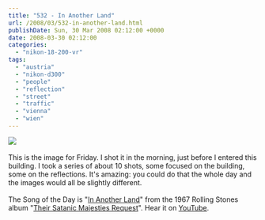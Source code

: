```yaml
---
title: "532 - In Another Land"
url: /2008/03/532-in-another-land.html
publishDate: Sun, 30 Mar 2008 02:12:00 +0000
date: 2008-03-30 02:12:00
categories: 
  - "nikon-18-200-vr"
tags: 
  - "austria"
  - "nikon-d300"
  - "people"
  - "reflection"
  - "street"
  - "traffic"
  - "vienna"
  - "wien"
---
```

<a href="https://d25zfm9zpd7gm5.cloudfront.net/1200x1200/2008/20080328_075756_ps.jpg" target="_blank"><img src="https://d25zfm9zpd7gm5.cloudfront.net/0600x0600/2008/20080328_075756_ps.jpg"/></a><br/><br/>This is the image for Friday. I shot it in the morning, just before I entered this building. I took a series of about 10 shots, some focused on the building, some on the reflections. It's amazing: you could do that the whole day and the images would all be slightly different.<br/><br/>The Song of the Day is "<a href="http://www.lyricstime.com/rolling-stones-the-in-another-land-lyrics.html" target="_blank">In Another Land</a>" from the 1967 Rolling Stones album "<a href="http://www.amazon.com/Satanic-Majesties-Request-Rolling-Stones/dp/B00006AW2M" target="_blank">Their Satanic Majesties Request</a>". Hear it on <a href="http://www.youtube.com/watch?v=l6x8_WWZefw" target="_blank">YouTube</a>.
